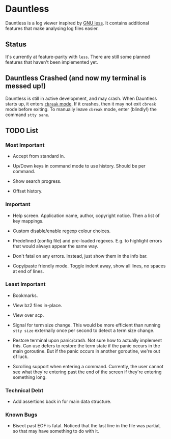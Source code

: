 # Dauntless

Dauntless is a log viewer inspired by [GNU
less](https://www.gnu.org/software/less/). It contains additional features that
make analysing log files easier.

## Status

It's currently at feature-parity with `less`. There are still some planned
features that haven't been implemented yet.

## Dauntless Crashed (and now my terminal is messed up!)

Dauntless is still in active development, and may crash. When Dauntless starts
up, it enters [`cbreak` mode](https://en.wikipedia.org/wiki/Cooked_mode). If it
crashes, then it may not exit `cbreak` mode before exiting. To manually leave
`cbreak` mode, enter (blindly!) the command `stty sane`.

## TODO List

### Most Important

* Accept from standard in.

* Up/Down keys in command mode to use history. Should be per command.

* Show search progress.

* Offset history.

### Important

* Help screen. Application name, author, copyright notice. Then a list of key
  mappings.

* Custom disable/enable regexp colour choices.

* Predefined (config file) and pre-loaded regexes. E.g. to highlight errors
  that would always appear the same way.

* Don't fatal on any errors. Instead, just show them in the info bar.

* Copy/paste friendly mode. Toggle indent away, show all lines, no spaces at
  end of lines.

### Least Important

* Bookmarks.

* View bz2 files in-place.

* View over scp.

* Signal for term size change. This would be more efficient than running `stty
  size` externally once per second to detect a term size change.

* Restore terminal upon panic/crash. Not sure how to actually implement this.
  Can use defers to restore the term state if the panic occurs in the main
goroutine. But if the panic occurs in another goroutine, we're out of luck.

* Scrolling support when entering a command. Currently, the user cannot see
  what they're entering past the end of the screen if they're entering
something long.

### Technical Debt

* Add assertions back in for main data structure.

### Known Bugs

* Bisect past EOF is fatal. Noticed that the last line in the file was partial,
  so that may have something to do with it.

